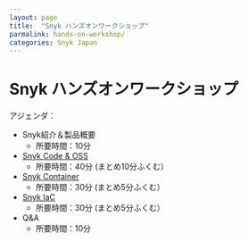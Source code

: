 ```yaml
---
layout: page
title:  "Snyk ハンズオンワークショップ"
parmalink: hands-on-workshop/
categories: Snyk Japan
---
```


# Snyk ハンズオンワークショップ

アジェンダ：

* Snyk紹介＆製品概要
  * 所要時間：10分
* [Snyk Code & OSS](https://github.com/snyk-japan/snyk-sca-sast-workshop)
  * 所要時間：40分 (まとめ10分ふくむ）
* [Snyk Container](https://github.com/snyk-japan/snyk-container-workshop)
  * 所要時間：30分 (まとめ5分ふくむ）
* [Snyk IaC](https://github.com/snyk-japan/snyk-iac-workshop)
  * 所要時間：30分 (まとめ5分ふくむ）
* Q&A
  * 所要時間：10分


